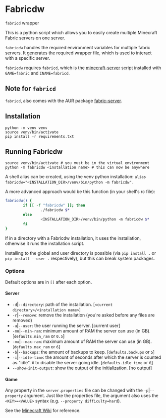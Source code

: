 # Fabricdw

`fabricd` wrapper

This is a python script which allows you to easily create multiple Minecraft Fabric servers on one server.

`fabricdw` handles the required environment variables for multiple fabric servers. It generates the required wrapper file, which is used to interact with a specific server.

`fabricdw` requires `fabricd`, which is the [minecraft-server](https://github.com/Edenhofer/minecraft-server/) script installed with `GAME=fabric` and `INAME=fabricd`.

## Note for `fabricd`

`fabricd`, also comes with the AUR package [fabric-server](https://aur.archlinux.org/packages/fabric-server).

## Installation

```shell
python -m venv venv
source venv/bin/activate
pip install -r requirements.txt
```

## Running Fabricdw

```shell
source venv/bin/activate # you must be in the virtual environment
python -m fabricdw <installation name> # this can now be anywhere
```

A shell alias can be created, using the venv python installation: `alias fabricdw="<INSTALLATION_DIR>/venv/bin/python -m fabricdw"`.

A more advanced approach would be this function (in your shell's rc file):

```bash
fabricdw() {
        if [[ -f "fabricdw" ]]; then
                ./fabricdw $*
        else
                <INSTALLATION_DIR>/venv/bin/python -m fabricdw $*
        fi
}
```

If in a directory with a Fabricdw installation, it uses the installation, otherwise it runs the installation script.

Installing to the global and user directory is possible (via `pip install .` or `pip install --user .` respectively), but this can break system packages.

### Options

Default options are in `[]` after each option.

#### Server

- `-d`|`--directory`: path of the installation. [`<current directory>/<installation name>`]
- `-r`|`--remove`: remove the installation (you're asked before any files are removed)
- `-u`|`--user`: the user running the server. [current user]
- `-mn`|`--min-ram`: minimum amount of RAM the server can use (in GB). [`defaults.min_ram` or `0.5`]
- `-mx`|`--max-ram`: maximum amount of RAM the server can use (in GB). [`defaults.max_ram` or `6`]
- `-b`|`--backups`: the amount of backups to keep. [`defaults.backups` or `5`]
- `-i`|`--idle-time`: the amount of seconds after which the server is counted as "idle". `0` to disable the server going idle. [`defaults.idle_time` or `0`]
- `--show-init-output`: show the output of the initialization. [no output]

#### Game

Any property in the `server.properties` file can be changed with the `-p`|`--property` argument. Just like the properties file, the argument also uses the `<KEY>=<VALUE>` syntax (e.g. `--property difficulty=hard`).

See the [Minecraft Wiki](https://minecraft.wiki/w/Server.properties#Default_content) for reference.
